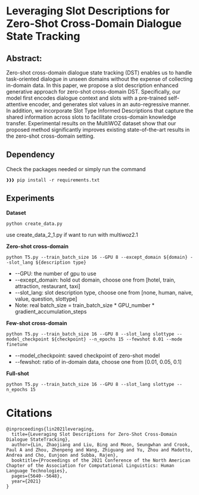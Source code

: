 # Leveraging Slot Descriptions for Zero-Shot Cross-Domain Dialogue State Tracking

## Abstract:
Zero-shot cross-domain dialogue state tracking (DST) enables us to handle task-oriented dialogue in unseen domains without the expense of collecting in-domain data. In this paper, we propose a slot description enhanced generative approach for zero-shot cross-domain DST. Specifically, our model first encodes dialogue context and slots with a pre-trained self-attentive encoder, and generates slot values in an auto-regressive manner. In addition, we incorporate Slot Type Informed Descriptions that capture the shared information across slots to facilitate cross-domain knowledge transfer. Experimental results on the MultiWOZ dataset show that our proposed method significantly improves existing state-of-the-art results in the zero-shot cross-domain setting.


## Dependency
Check the packages needed or simply run the command
```console
❱❱❱ pip install -r requirements.txt
```

## Experiments
**Dataset**
```console
python create_data.py
```
use create_data_2_1.py if want to run with multiwoz2.1

**Zero-shot cross-domain**
```console
python T5.py --train_batch_size 16 --GPU 8 --except_domain ${domain} --slot_lang ${description type}
```
* --GPU: the number of gpu to use
* --except_domain: hold out domain, choose one from [hotel, train, attraction, restaurant, taxi]
* --slot_lang: slot description type, choose one from [none, human, naive, value, question, slottype]
* Note: real batch_size = train_batch_size * GPU_number * gradient_accumulation_steps

**Few-shot cross-domain**
```console
python T5.py --train_batch_size 16 --GPU 8 --slot_lang slottype --model_checkpoint ${checkpoint} --n_epochs 15 --fewshot 0.01 --mode finetune
```
* --model_checkpoint: saved checkpoint of zero-shot model
* --fewshot: ratio of in-domain data, choose one from [0.01, 0.05, 0.1]

**Full-shot**
```console
python T5.py --train_batch_size 16 --GPU 8 --slot_lang slottype --n_epochs 15
```



# Citations
```
@inproceedings{lin2021leveraging,
  title={Leveraging Slot Descriptions for Zero-Shot Cross-Domain Dialogue StateTracking},
  author={Lin, Zhaojiang and Liu, Bing and Moon, Seungwhan and Crook, Paul A and Zhou, Zhenpeng and Wang, Zhiguang and Yu, Zhou and Madotto, Andrea and Cho, Eunjoon and Subba, Rajen},
  booktitle={Proceedings of the 2021 Conference of the North American Chapter of the Association for Computational Linguistics: Human Language Technologies},
  pages={5640--5648},
  year={2021}
}
```